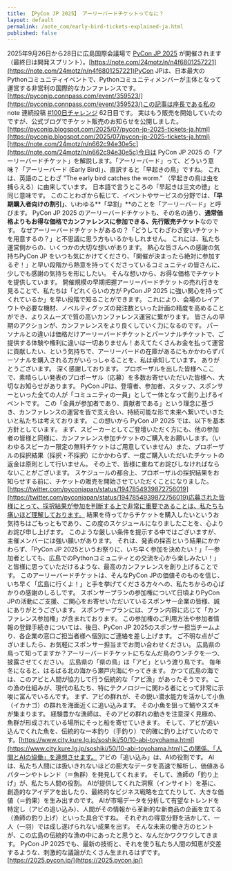 ```yaml
---
title: 【PyCon JP 2025】 アーリーバードチケットってなに？
layout: default
permalink: /note_com/early-bird-tickets-explained-ja.html
published: false
---
```


2025年9月26日から28日に広島国際会議場で [PyCon JP 2025](https://2025.pycon.jp/) が開催されます（最終日は開発スプリント）。[https://note.com/24motz/n/n4f6801257221](https://note.com/24motz/n/n4f6801257221)PyCon JPは、日本最大のPythonコミュニティイベントで、Pythonコミュニティメンバーが主体となって運営する非営利の国際的なカンファレンスです。[https://pyconjp.connpass.com/event/359523/](https://pyconjp.connpass.com/event/359523/)この記事は座長である私の note 連続投稿 [#100日チャレンジ](https://note.com/hashtag/100%E6%97%A5%E3%83%81%E3%83%A3%E3%83%AC%E3%83%B3%E3%82%B8) 62日目です。
実はもう販売を開始していたのですが、公式ブログでチケット販売のお知らせを公開しました。[https://pyconjp.blogspot.com/2025/07/pycon-jp-2025-tickets-ja.html](https://pyconjp.blogspot.com/2025/07/pycon-jp-2025-tickets-ja.html)[https://note.com/24motz/n/n662c94e30e5c](https://note.com/24motz/n/n662c94e30e5c)今日は PyCon JP 2025 の「アーリーバードチケット」を解説します。「アーリーバード」って、どういう意味？「アーリーバード (Early Bird)」、直訳すると「早起きの鳥」ですね。
これは、英語のことわざ "The early bird catches the worm." （早起きの鳥は虫を捕らえる）に由来しています。
日本語で言うところの「早起きは三文の徳」と同じ意味です。
このことわざから転じて、イベントやサービスの分野では、**「早期購入者向けの割引」**、いわゆる**「早割」**のことを「アーリーバード」と呼びます。
PyCon JP 2025 のアーリーバードチケットも、その名の通り、**通常価格よりもお得な価格でカンファレンスに参加できる、先行販売チケット**なのです。
なぜアーリーバードチケットがあるの？「どうしてわざわざ安いチケットを用意するの？」と不思議に思う方もいるかもしれません。
これには、私たち運営側からの、いくつかの大切な想いがあります。
熱心な皆さんへの感謝の気持ちPyCon JP をいつも気にかけてくださり、「開催が決まったら絶対に参加するぞ！」と早い段階から熱意を持ってくださっているコミュニティの皆さんに、少しでも感謝の気持ちを形にしたい。
そんな想いから、お得な価格でチケットを提供しています。
開催規模の早期把握アーリーバードチケットの売れ行きを見ることで、私たちは「どれくらいの方が PyCon JP 2025 に強い関心を持ってくれているか」を早い段階で知ることができます。
これにより、会場のレイアウトや必要な機材、ノベルティグッズの発注数といった計画の精度を高めることができ、よりスムーズで質の高いカンファレンス運営に繋がります。
皆さんの早期のアクションが、カンファレンスをより良くしていく力になるのです。
パーソナルとの違いは価格だけアーリーバードチケットとパーソナルチケットで、ご提供する体験や権利に違いは一切ありません！あえてたくさんお金を払って運営に貢献したい、という気持ちで、アーリーバードの在庫があるにもかかわらずパーソナルを購入される方がいらっしゃることを、私は承知しています。
ありがとうございます。
深く感謝しております。
プロポーザルを出した皆様へここで、素晴らしい発表のプロポーザル（応募）を多数お寄せいただいた皆様へ、大切なお知らせがあります。
PyCon JPは、登壇者、参加者、スタッフ、スポンサーといった全ての人が「コミュニティの一員」として一体となって創り上げるイベントです。
この「全員が参加者であり、貢献者である」という理念に基づき、カンファレンスの運営を皆で支え合い、持続可能な形で未来へ繋いでいきたいと私たちは考えております。
この想いから PyCon JP 2025 では、以下を基本方針としています。
まず、スピーカーとしてご登壇いただく方にも、他の参加者の皆様と同様に、カンファレンス参加チケットのご購入をお願いします。（いわゆるスピーカー限定の無料チケットはご用意していません）また、プロポーザルの採択結果（採択・不採択）にかかわらず、一度ご購入いただいたチケットの返金は原則として行いません。
その上で、皆様に重ねてお詫びしなければならないことがございます。
スケジュールの都合上、プロポーザルの採択結果をお知らせする前に、チケットの販売を開始させていただくことになりました。[https://twitter.com/pyconjapan/status/1947854939872756019](https://twitter.com/pyconjapan/status/1947854939872756019)応募された皆様にとって、採択結果が参加を判断する上で非常に重要であることは、私たちも痛いほど理解しております。
結果を待ってからチケットを購入したいというお気持ちはごもっともであり、この度のスケジュールになりましたことを、心よりお詫び申し上げます。
このような厳しい条件を提示する中ではございますが、主催メンバーには強い願いがあります。
それは、発表の採否という結果にかかわらず、「PyCon JP 2025というお祭りに、いち早く参加を決めたい！」「一参加者としても、広島でのPythonコミュニティとの交流を心から楽しみたい！」と皆様に思っていただけるような、最高のカンファレンスを創り上げることです。
このアーリーバードチケットは、そんなPyCon JPの価値そのものを信じ、いち早く「広島に行くよ！」と手を挙げてくださる方々への、私たちからの心ばかりの感謝のしるしです。
スポンサープランの参加権について日頃よりPyCon JPの活動にご支援、ご関心をお寄せいただいているスポンサー企業の皆様、誠にありがとうございます。
スポンサープランには、プラン内容に応じて「カンファレンス参加権」が含まれております。
この参加権のご利用方法や参加者情報の登録手続きについては、後日、PyCon JP 2025のスポンサー担当チームより、各企業の窓口ご担当者様へ個別にご連絡を差し上げます。
ご不明な点がございましたら、お気軽にスポンサー担当までお問い合わせください。
広島県の鳥って知ってますか？アーリーバードチケットにちなんだ鳥のウンチクを一つ、披露させてください。
広島県の「県の鳥」は「アビ」という渡り鳥です。
毎年冬になると、はるばる北の海から瀬戸内海にやってきます。
かつて広島の海では、このアビと人間が協力して行う伝統的な「アビ漁」があったそうです。
この漁の仕組みが、現代の私たち、特にテクノロジーに関わる者にとって非常に示唆に富んでいるんです。
まず、アビの群れが、その鋭い潜水能力を活かして小魚（イカナゴ）の群れを海面近くに追い込みます。
その小魚を狙って鯛やスズキが集まります。
経験豊かな漁師は、そのアビの群れの動きを注意深く見極め、魚群が形成されている場所にそっと船を寄せていきます。
そして、アビが追い込んでくれた魚を、伝統的な一本釣り（手釣り）で的確に釣り上げていたのです。[https://www.city.kure.lg.jp/soshiki/50/10-abi-toyohama.html](https://www.city.kure.lg.jp/soshiki/50/10-abi-toyohama.html)この関係、「人間とAIの協働」を連想させます。
アビの「追い込み」は、AIの役割です。
AIは、私たち人間には扱いきれないほどの膨大なデータを高速で解析し、価値あるパターンやトレンド（＝魚群）を発見してくれます。
そして、漁師の「釣り上げ」が、私たち人間の役割。
AIが提供してくれた洞察（インサイト）を基に、創造的なアイデアを出したり、最終的なビジネス戦略を立てたりして、大きな価値（＝釣果）を生み出すのです。
AIが市場データを分析して有望なトレンドを特定し（アビの追い込み）、人間がその情報から革新的な新商品の企画を立てる（漁師の釣り上げ）といった具合ですね。
それぞれの得意分野を活かして、一人（一羽）では成し遂げられない成果を出す。
そんな未来の働き方のヒントが、この広島の伝統的な漁の中にあったと思うと、なんだかワクワクしてきます。
PyCon JP 2025でも、最新の技術と、それを使う私たち人間の知恵が交差するような、刺激的な議論がたくさん生まれるはずです。[https://2025.pycon.jp/](https://2025.pycon.jp/)
